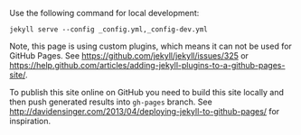 Use the following command for local development:

````
jekyll serve --config _config.yml,_config-dev.yml
````

Note, this page is using custom plugins, which means it can not be used
for GitHub Pages. See <https://github.com/jekyll/jekyll/issues/325> or
<https://help.github.com/articles/adding-jekyll-plugins-to-a-github-pages-site/>.

To publish this site online on GitHub you need to build this site locally
and then push generated results into `gh-pages` branch.
See <http://davidensinger.com/2013/04/deploying-jekyll-to-github-pages/>
for inspiration.